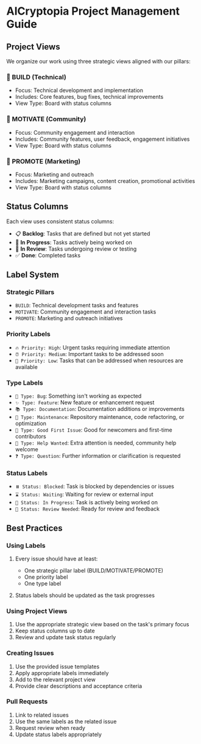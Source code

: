 # AICryptopia Project Management Guide

## Project Views

We organize our work using three strategic views aligned with our pillars:

### 🔧 BUILD (Technical)

- Focus: Technical development and implementation
- Includes: Core features, bug fixes, technical improvements
- View Type: Board with status columns

### 💪 MOTIVATE (Community)

- Focus: Community engagement and interaction
- Includes: Community features, user feedback, engagement initiatives
- View Type: Board with status columns

### 🎯 PROMOTE (Marketing)

- Focus: Marketing and outreach
- Includes: Marketing campaigns, content creation, promotional activities
- View Type: Board with status columns

## Status Columns

Each view uses consistent status columns:

- 📋 **Backlog**: Tasks that are defined but not yet started
- 🚧 **In Progress**: Tasks actively being worked on
- 👀 **In Review**: Tasks undergoing review or testing
- ✅ **Done**: Completed tasks

## Label System

### Strategic Pillars

- `BUILD`: Technical development tasks and features
- `MOTIVATE`: Community engagement and interaction tasks
- `PROMOTE`: Marketing and outreach initiatives

### Priority Labels

- `🔥 Priority: High`: Urgent tasks requiring immediate attention
- `⏰ Priority: Medium`: Important tasks to be addressed soon
- `📅 Priority: Low`: Tasks that can be addressed when resources are available

### Type Labels

- `🐛 Type: Bug`: Something isn't working as expected
- `✨ Type: Feature`: New feature or enhancement request
- `📚 Type: Documentation`: Documentation additions or improvements
- `🔧 Type: Maintenance`: Repository maintenance, code refactoring, or optimization
- `🌱 Type: Good First Issue`: Good for newcomers and first-time contributors
- `🤝 Type: Help Wanted`: Extra attention is needed, community help welcome
- `❓ Type: Question`: Further information or clarification is requested

### Status Labels

- `⏸️ Status: Blocked`: Task is blocked by dependencies or issues
- `⌛ Status: Waiting`: Waiting for review or external input
- `🔄 Status: In Progress`: Task is actively being worked on
- `👀 Status: Review Needed`: Ready for review and feedback

## Best Practices

### Using Labels

1. Every issue should have at least:

   - One strategic pillar label (BUILD/MOTIVATE/PROMOTE)
   - One priority label
   - One type label

2. Status labels should be updated as the task progresses

### Using Project Views

1. Use the appropriate strategic view based on the task's primary focus
2. Keep status columns up to date
3. Review and update task status regularly

### Creating Issues

1. Use the provided issue templates
2. Apply appropriate labels immediately
3. Add to the relevant project view
4. Provide clear descriptions and acceptance criteria

### Pull Requests

1. Link to related issues
2. Use the same labels as the related issue
3. Request review when ready
4. Update status labels appropriately
